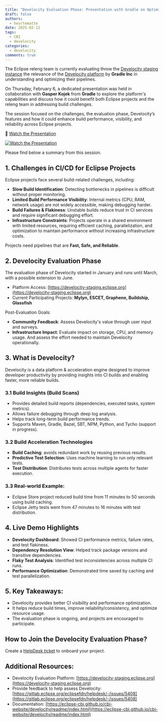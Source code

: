 ```yaml
---
title: "Develocity Evaluation Phase: Presentation with Gradle on Optimizing Pipelines for Eclipse Projects"
draft: false
authors:
  - heurtematte
date: 2025-02-12
tags:
  - CBI
  - develocity
categories:
  - develocity
comments: true
---
```


The Eclipse releng team is currently evaluating throw the [Develocity staging instance](https://develocity-staging.eclipse.org) the relevance of the [Develocity platform](https://gradle.com/develocity/) by **Gradle Inc** in understanding and optimizing their pipelines.

On Thursday, February 6, a dedicated presentation was held in collaboration with **Gasper Kojek** from **Gradle** to explore the platform's capabilities and discuss how it could benefit both Eclipse projects and the releng team in addressing build challenges.

The session focused on the challenges, the evaluation phase, Develocity’s features and how it could enhance build performance, visibility, and reliability across Eclipse projects.

🎥 [Watch the Presentation](https://youtu.be/YWIbzmNFJVM)

[![Watch the Presentation](https://img.youtube.com/vi/YWIbzmNFJVM/0.jpg)](https://youtu.be/YWIbzmNFJVM)

Please find below a summary from this session.

## 1. Challenges in CI/CD for Eclipse Projects

Eclipse projects face several build-related challenges, including:

* **Slow Build Identification**: Detecting bottlenecks in pipelines is difficult without proper monitoring.
* **Limited Build Performance Visibility**: Internal metrics (CPU, RAM, network usage) are not widely accessible, making debugging harder.
* **Build Failures & Flakiness**: Unstable builds reduce trust in CI services and require significant debugging effort.
* **Infrastructure Constraints**: Projects operate in a shared environment with limited resources, requiring efficient caching, parallelization, and optimization to maintain performance without increasing infrastructure costs.

Projects need pipelines that are **Fast, Safe, and Reliable**.

## 2. Develocity Evaluation Phase

The evaluation phase of Develocity started in January and runs until March, with a possible extension to June.

* Platform Access: [https://develocity-staging.eclipse.org](https://develocity-staging.eclipse.org)
* Current Participating Projects: **Mylyn, ESCET, Graphene, Buildship, Glassfish**

Post-Evaluation Goals:

* **Community Feedback**: Assess Develocity's value through user input and surveys.
* **Infrastructure Impact**: Evaluate impact on storage, CPU, and memory usage. And assess the effort needed to maintain Develocity operationally.

## 3. What is Develocity?

Develocity is a data platform & acceleration engine designed to improve developer productivity by providing insights into CI builds and enabling faster, more reliable builds.

### 3.1 Build Insights (Build Scans)

* Provides detailed build reports (dependencies, executed tasks, system metrics).
* Allows failure debugging through deep log analysis.
* Helps track long-term build performance trends.
* Supports Maven, Gradle, Bazel, SBT, NPM, Python, and Tycho (support in progress).

### 3.2 Build Acceleration Technologies

* **Build Caching**: avoids redundant work by reusing previous results.
* **Predictive Test Selection**: Uses machine learning to run only relevant tests.
* **Test Distribution**: Distributes tests across multiple agents for faster execution.

### 3.3 Real-world Example:

* Eclipse Store project reduced build time from 11 minutes to 50 seconds using build caching.
* Eclipse Jetty tests went from 47 minutes to 16 minutes with test distribution.

## 4. Live Demo Highlights

* **Develocity Dashboard**: Showed CI performance metrics, failure rates, and test flakiness.
* **Dependency Resolution View**: Helped track package versions and transitive dependencies.
* **Flaky Test Analysis**: Identified test inconsistencies across multiple CI runs.
* **Performance Optimization**: Demonstrated time saved by caching and test parallelization.

## 5. Key Takeaways:

* Develocity provides better CI visibility and performance optimization.
* It helps reduce build times, improve reliability/consistency, and optimize resource usage.
* The evaluation phase is ongoing, and projects are encouraged to participate.

## How to Join the Develocity Evaluation Phase?

Create a [HelpDesk ticket](https://gitlab.eclipse.org/eclipsefdn/helpdesk/-/issues/new) to onboard your project.

## Additional Resources:

* Develocity Evaluation Platform: [https://develocity-staging.eclipse.org](https://develocity-staging.eclipse.org)
* Provide feedback to help assess Develocity: [https://gitlab.eclipse.org/eclipsefdn/helpdesk/-/issues/5408](https://gitlab.eclipse.org/eclipsefdn/helpdesk/-/issues/5408)
* Documentation: [https://eclipse-cbi.github.io/cbi-website/develocity/readme/index.html](https://eclipse-cbi.github.io/cbi-website/develocity/readme/index.html)
